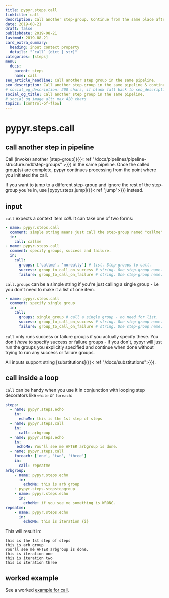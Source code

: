 ```yaml
---
title: pypyr.steps.call
linktitle: call
description: Call another step-group. Continue from the same place after the called groups complete.
date: 2019-08-21
draft: false
publishdate: 2019-08-21
lastmod: 2019-08-21
card_extra_summary:
  heading: input context property
  details: "`call` (dict | str)"
categories: [steps]
menu:
  docs:
    parent: steps
    name: call
seo_article_headline: Call another step group in the same pipeline.
seo_description: Call another step-group in the same pipeline & continue from the invocation point after the invoked steps complete.
# social_og_description: 200 chars, if blank fall back to seo_description then description
social_og_title: Call another step group in the same pipeline.
# social_og_image_alt: max 420 chars
topics: [control-of-flow]
---
```

# pypyr.steps.call
## call another step in pipeline
Call (invoke) another [step-group]({{< ref "/docs/pipelines/pipeline-structure.md#step-groups" >}})
in the same pipeline. Once the called group(s) are complete, pypyr continues 
processing from the point where you initiated the call.

If you want to jump to a different step-group and ignore the rest of the
step-group you're in, use [pypyr.steps.jump]({{< ref "jump">}}) instead.

## input
`call` expects a context item *call*. It can take one of two forms:

```yaml
- name: pypyr.steps.call
  comment: simple string means just call the step-group named "callme"
  in:
    call: callme
- name: pypyr.steps.call
  comment: specify groups, success and failure.
  in:
    call:
      groups: ['callme', 'noreally'] # list. Step-groups to call.
      success: group_to_call_on_success # string. One step-group name.
      failure: group_to_call_on_failure # string. One step-group name.
```

`call.groups` can be a simple string if you're just calling a single
group - i.e you don't need to make it a list of one item.

```yaml
- name: pypyr.steps.call
  comment: specify single group
  in:
    call:
      groups: single_group # call a single group - no need for list.
      success: group_to_call_on_success # string. One step-group name.
      failure: group_to_call_on_failure # string. One step-group name.
```

`call` only runs success or failure groups if you actually specify these. You
don't _have_ to specify success or failure groups - if you don't, pypyr will
just run the groups you explicitly specified and continue when done without
trying to run any success or failure groups.

All inputs support string [substitutions]({{< ref "/docs/substitutions">}}).

## call inside a loop
`call` can be handy when you use it in conjunction with looping step
decorators like `while` or `foreach`:

```yaml
steps:
  - name: pypyr.steps.echo
    in:
      echoMe: this is the 1st step of steps
  - name: pypyr.steps.call
    in:
      call: arbgroup
  - name: pypyr.steps.echo
    in:
     echoMe: You'll see me AFTER arbgroup is done.
  - name: pypyr.steps.call
    foreach: ['one', 'two', 'three']
    in:
      call: repeatme
arbgroup:
    - name: pypyr.steps.echo
      in:
        echoMe: this is arb group
    - pypyr.steps.stopstepgroup
    - name: pypyr.steps.echo
      in:
        echoMe: if you see me something is WRONG.
repeatme:
    - name: pypyr.steps.echo
      in:
        echoMe: this is iteration {i}
```

This will result in:

```text
this is the 1st step of steps
this is arb group
You'll see me AFTER arbgroup is done.
this is iteration one
this is iteration two
this is iteration three
```

## worked example
See a worked [example for call](https://github.com/pypyr/pypyr-example/blob/master/pipelines/call.yaml).
